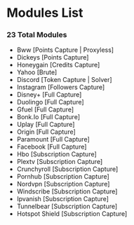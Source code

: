 # Modules List
### 23 Total Modules
- Bww [Points Capture | Proxyless]
- Dickeys [Points Capture]
- Honeygain [Credits Capture]
- Yahoo [Brute]
- Discord [Token Capture | Solver]
- Instagram [Followers Capture]
- Disney+ [Full Capture]
- Duolingo [Full Capture]
- Gfuel [Full Capture]
- Bonk.Io [Full Capture]
- Uplay [Full Capture]
- Origin [Full Capture]
- Paramount [Full Capture]
- Facebook [Full Capture]
- Hbo [Subscription Capture]
- Plextv [Subscription Capture]
- Crunchyroll [Subscription Capture]
- Pornhub [Subscription Capture]
- Nordvpn [Subscription Capture]
- Windscribe [Subscription Capture]
- Ipvanish [Subscription Capture]
- Tunnelbear [Subscription Capture]
- Hotspot Shield [Subscription Capture]
